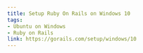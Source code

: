 ```yaml
---
title: Setup Ruby On Rails on Windows 10
tags:
- Ubuntu on Windows
- Ruby on Rails
link: https://gorails.com/setup/windows/10
---
```

